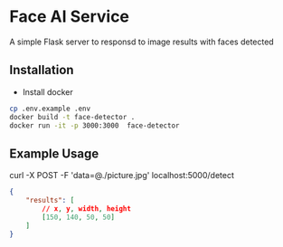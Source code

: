 # Face AI Service

A simple Flask server to responsd to image results with faces detected

## Installation
- Install docker

```sh
cp .env.example .env
docker build -t face-detector .
docker run -it -p 3000:3000  face-detector 
```

## Example Usage
curl -X POST -F 'data=@./picture.jpg' localhost:5000/detect

```json
{
    "results": [
        // x, y, width, height
        [150, 140, 50, 50]
    ]
}
```